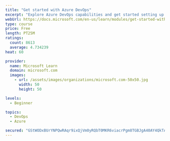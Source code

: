 ```yaml
---
title: "Get started with Azure DevOps"
excerpt: "Explore Azure DevOps capabilities and get started setting up your own organization knowing what separates elite performers from low performers."
webUrl: https://docs.microsoft.com/en-us/learn/modules/get-started-with-devops/
type: course
price: Free
length: PT25M
ratings:
  count: 8613
  average: 4.734239
heat: 60

provider:
  name: Microsoft Learn
  domain: microsoft.com
  images:
    - url: /assets/images/organizations/microsoft.com-50x50.jpg
      width: 50
      height: 50

levels:
  - Beginner

topics:
  - DevOps
  - Azure

secured: "GStWODxBUrYNPQwRAqr9ixQjVm0yRQbT0MKR6viacrPgm8TGBJgA40AY4QkTAeSHXxLiBcMqSVMN0Xau1eI5jct1VTHW86sXA5vOmsvg0v+1SgfhezWzjllG3sNrCg+x9HVib8wlNQ0OQ8M+TWprC+GrXBnc8FNprYWik0Io9ckVgC2VmEv+QCemDA+fOlttUZPpOCaxMuSNlIGvyknYk7VgWR2xchPQKtM61EPzg6gMosG4oN0dgEPpi/RlbgE0IXUG4xLcGyHi0EBX4drprmwNNZp0M3DaLAhuvMA1Yy30SAeQDDpXMgPBqMjAPs+fuAnhw/Ui0/lWNxeSqLQITSFJLUZw0ps/70Q4tbL/eINpSOCt+WCv7IxgCaHYHpYnsexcmQvGWkRf01K20ouGdrUS3shFVJP1Riv5Rf1y7Uc=;fHPXorqeeT2L1WBoerrGIw=="
---
```


